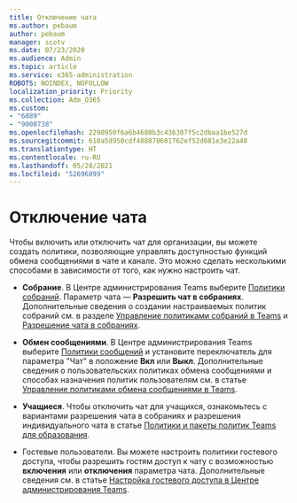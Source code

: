 ```yaml
---
title: Отключение чата
ms.author: pebaum
author: pebaum
manager: scotv
ms.date: 07/23/2020
ms.audience: Admin
ms.topic: article
ms.service: o365-administration
ROBOTS: NOINDEX, NOFOLLOW
localization_priority: Priority
ms.collection: Adm_O365
ms.custom:
- "6889"
- "9000738"
ms.openlocfilehash: 2290950f6a6b4680b3c436307f5c2dbaa1be527d
ms.sourcegitcommit: 610a5d950cdf488870601762ef52d881e3e22a48
ms.translationtype: HT
ms.contentlocale: ru-RU
ms.lasthandoff: 05/28/2021
ms.locfileid: "52696899"
---
```

# <a name="disable-chat"></a>Отключение чата

Чтобы включить или отключить чат для организации, вы можете создать политики, позволяющие управлять доступностью функций обмена сообщениями в чате и канале. Это можно сделать несколькими способами в зависимости от того, как нужно настроить чат.

- **Собрание**. В Центре администрирования Teams выберите [Политики собраний](https://admin.teams.microsoft.com/). Параметр чата — **Разрешить чат в собраниях**. Дополнительные сведения о создании настраиваемых политик собраний см. в разделе [Управление политиками собраний в Teams](/microsoftteams/meeting-policies-in-teams) и [Разрешение чата в собраниях](/microsoftteams/meeting-policies-in-teams#allow-chat-in-meetings).

- **Обмен сообщениями**. В Центре администрирования Teams выберите [Политики сообщений](https://admin.teams.microsoft.com/) и установите переключатель для параметра "Чат" в положение **Вкл** или **Выкл**. Дополнительные сведения о пользовательских политиках обмена сообщениями и способах назначения политик пользователям см. в статье [Управление политиками обмена сообщениями в Teams](/microsoftteams/messaging-policies-in-teams).

- **Учащиеся**. Чтобы отключить чат для учащихся, ознакомьтесь с вариантами разрешения чата в собраниях и разрешения индивидуального чата в статье [Политики и пакеты политик Teams для образования](/microsoftteams/policy-packages-edu).

- Гостевые пользователи. Вы можете настроить политики гостевого доступа, чтобы разрешить гостям доступ к чату с возможностью **включения** или **отключения** параметра чата. Дополнительные сведения см. в статье [Настройка гостевого доступа в Центре администрирования Teams](/microsoftteams/set-up-guests#configure-guest-access-in-the-teams-admin-center).




